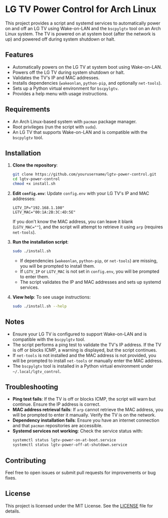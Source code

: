# LG TV Power Control for Arch Linux

This project provides a script and systemd services to automatically power on and off an LG TV using Wake-on-LAN and the `bscpylgtv` tool on an Arch Linux system. The TV is powered on at system boot (after the network is up) and powered off during system shutdown or halt.

## Features
- Automatically powers on the LG TV at system boot using Wake-on-LAN.
- Powers off the LG TV during system shutdown or halt.
- Validates the TV's IP and MAC addresses.
- Installs dependencies (`wakeonlan`, `python-pip`, and optionally `net-tools`).
- Sets up a Python virtual environment for `bscpylgtv`.
- Provides a help menu with usage instructions.

## Requirements
- An Arch Linux-based system with `pacman` package manager.
- Root privileges (run the script with `sudo`).
- An LG TV that supports Wake-on-LAN and is compatible with the `bscpylgtv` tool.

## Installation
1. **Clone the repository**:
   ```bash
   git clone https://github.com/yourusername/lgtv-power-control.git
   cd lgtv-power-control
   chmod +x install.sh
   ```

2. **Edit `config.env`**:
   Update `config.env` with your LG TV's IP and MAC addresses:
   ```env
   LGTV_IP="192.168.1.100"
   LGTV_MAC="00:1A:2B:3C:4D:5E"
   ```
   If you don't know the MAC address, you can leave it blank (`LGTV_MAC=""`), and the script will attempt to retrieve it using `arp` (requires `net-tools`).

3. **Run the installation script**:
   ```bash
   sudo ./install.sh
   ```
   - If dependencies (`wakeonlan`, `python-pip`, or `net-tools`) are missing, you will be prompted to install them.
   - If `LGTV_IP` or `LGTV_MAC` is not set in `config.env`, you will be prompted to enter them.
   - The script validates the IP and MAC addresses and sets up systemd services.

4. **View help**:
   To see usage instructions:
   ```bash
   sudo ./install.sh --help
   ```

## Notes
- Ensure your LG TV is configured to support Wake-on-LAN and is compatible with the `bscpylgtv` tool.
- The script performs a ping test to validate the TV's IP address. If the TV is off or blocks ICMP, a warning is displayed, but the script continues.
- If `net-tools` is not installed and the MAC address is not provided, you will be prompted to install `net-tools` or manually enter the MAC address.
- The `bscpylgtv` tool is installed in a Python virtual environment under `~/.local/lgtv_control`.

## Troubleshooting
- **Ping test fails**: If the TV is off or blocks ICMP, the script will warn but continue. Ensure the IP address is correct.
- **MAC address retrieval fails**: If `arp` cannot retrieve the MAC address, you will be prompted to enter it manually. Verify the TV is on the network.
- **Dependency installation fails**: Ensure you have an internet connection and that `pacman` repositories are accessible.
- **Systemd services not working**: Check the service status with:
  ```bash
  systemctl status lgtv-power-on-at-boot.service
  systemctl status lgtv-power-off-at-shutdown.service
  ```

## Contributing
Feel free to open issues or submit pull requests for improvements or bug fixes.

## License
This project is licensed under the MIT License. See the [LICENSE](LICENSE) file for details.